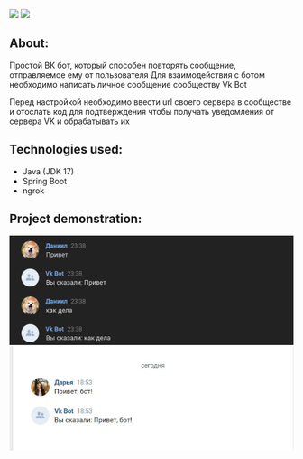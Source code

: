 <a href="https://codeclimate.com/github/DaniilMolchanov666/Vk-Bot/maintainability"><img src="https://api.codeclimate.com/v1/badges/14b6f7286e68aba743a0/maintainability" /></a>
<a href="https://codeclimate.com/github/DaniilMolchanov666/Vk-Bot/test_coverage"><img src="https://api.codeclimate.com/v1/badges/14b6f7286e68aba743a0/test_coverage" /></a>

## About:
Простой ВК бот, который способен повторять сообщение, отправляемое ему от пользователя
Для взаимодействия с ботом необходимо написать личное сообщение сообществу Vk Bot

Перед настройкой необходимо ввести url своего сервера в сообществе и отослать код для подтверждения чтобы получать
уведомления от сервера VK и обрабатывать их

## Technologies used:
 - Java (JDK 17)
 - Spring Boot
 - ngrok

## Project demonstration:
![Image alt](https://github.com/DaniilMolchanov666/Vk-Bot//raw/main/images/image1.png)
![Image alt](https://github.com/DaniilMolchanov666/Vk-Bot//raw/main/images/image2.jpg)


